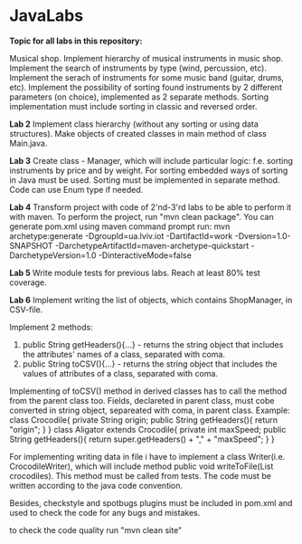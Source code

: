 # JavaLabs

**Topic for all labs in this repository:**

Musical shop. Implement hierarchy of musical instruments in music shop. Implement the search of instruments by type (wind, percussion, etc). Implement the serach of instruments for some music band (guitar, drums, etc). Implement the possibility of sorting found instruments by 2 different parameters (on choice), implemented as 2 separate methods. Sorting implementation must include sorting in classic and reversed order.

**Lab 2** Implement class hierarchy (without any sorting or using data structures). Make objects of created classes in main method of class Main.java.

**Lab 3** Create class - Manager, which will include particular logic: f.e. sorting instruments by price and by weight. For sorting embedded ways of sorting in Java must be used. Sorting must be implemented in separate method. Code can use Enum type if needed.

**Lab 4** Transform project with code of 2'nd-3'rd labs to be able to perform it with maven. To perform the project, run "mvn clean package". You can generate pom.xml using maven command prompt run: mvn archetype:generate -DgroupId=ua.lviv.iot -DartifactId=work -Dversion=1.0-SNAPSHOT -DarchetypeArtifactId=maven-archetype-quickstart -DarchetypeVersion=1.0 -DinteractiveMode=false

**Lab 5**
Write module tests for previous labs. Reach at least 80% test coverage.

**Lab 6**
Implement writing the list of objects, which contains ShopManager, in CSV-file. 

Implement 2 methods:
1) public String getHeaders(){...} - returns the string object that includes the attributes' names of a class, separated with coma.
2) public String toCSV(){...} - returns the string object that includes the values of attributes of a class, separated with coma.

Implementing of toCSV() method in derived classes has to call the method from the parent class too. Fields, declareted in parent class, must cobe converted in string object, separeated with coma, in parent class. Example:
class Crocodile{
  private String origin;
  public String getHeaders(){
    return "origin";
  }
}
class Aligator extends Crocodile{
  private int maxSpeed;
  public String getHeaders(){
    return super.getHeaders() + "," + "maxSpeed";
  }
} 

For implementing writing data in file i have to implement a class Writer(i.e. CrocodileWriter), which will include method public void writeToFile(List<Crocodile> crocodiles). This method must be called from tests. 
The code must be written according to the java code convention.
  
Besides, checkstyle and spotbugs plugins must be included in pom.xml and used to check the code for any bugs and mistakes.

to check the code quality run "mvn clean site"

